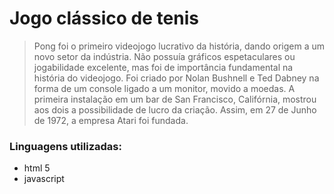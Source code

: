 <h1>Jogo cl&aacute;ssico de tenis</h1>

<blockquote cite="https://pt.wikipedia.org/wiki/Pong">
	<p>Pong foi o primeiro videojogo lucrativo da história, dando origem a um novo setor da indústria. Não possuía gráficos espetaculares ou jogabilidade excelente, mas foi de importância fundamental na história do videojogo. Foi criado por Nolan Bushnell e Ted Dabney na forma de um console ligado a um monitor, movido a moedas. A primeira instalação em um bar de San Francisco, Califórnia, mostrou aos dois a possibilidade de lucro da criação. Assim, em 27 de Junho de 1972, a empresa Atari foi fundada.</p>
</blockquote>

<h3>Linguagens utilizadas:</h3>
<ul>
	<li>html 5</li>
	<li>javascript </li>
</ul>

